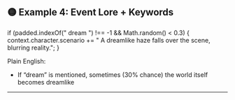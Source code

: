 ## 🟡 Example 4: Event Lore + Keywords

if (padded.indexOf(" dream ") !== -1 && Math.random() < 0.3) {
context.character.scenario += " A dreamlike haze falls over the scene, blurring reality.";
}

Plain English:

* If “dream” is mentioned, sometimes (30% chance) the world itself becomes dreamlike

---
